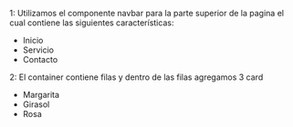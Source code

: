 1: Utilizamos el componente navbar para la parte superior de la pagina el cual contiene las siguientes características:
- Inicio
- Servicio
- Contacto

2: El container contiene filas y dentro de las filas agregamos 3 card
- Margarita
- Girasol
- Rosa
